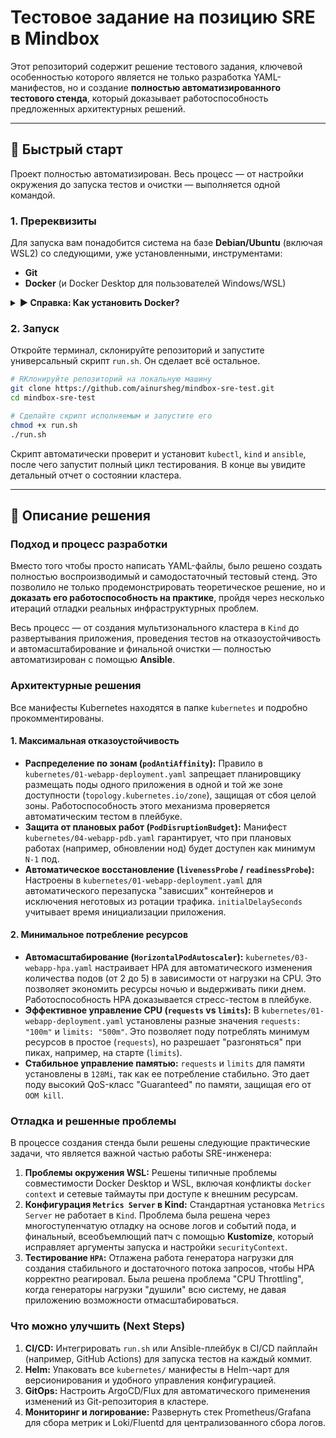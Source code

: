 
# Тестовое задание на позицию SRE в Mindbox

Этот репозиторий содержит решение тестового задания, ключевой особенностью которого является не только разработка YAML-манифестов, но и создание **полностью автоматизированного тестового стенда**, который доказывает работоспособность предложенных архитектурных решений.

---

## 🚀 Быстрый старт

Проект полностью автоматизирован. Весь процесс — от настройки окружения до запуска тестов и очистки — выполняется одной командой.

### 1. Пререквизиты
Для запуска вам понадобится система на базе **Debian/Ubuntu** (включая WSL2) со следующими, уже установленными, инструментами:
*   **Git**
*   **Docker** (и Docker Desktop для пользователей Windows/WSL)

<details>
<summary><b>► Справка: Как установить Docker?</b></summary>

*   **Для Linux (Ubuntu/Debian):** Следуйте [официальной инструкции](https://docs.docker.com/engine/install/ubuntu/). **Важно:** после установки добавьте своего пользователя в группу `docker` (`sudo usermod -aG docker $USER`) и **перезайдите в систему**.

*   **Для Windows (через WSL2):** Установите и запустите [Docker Desktop](https://www.docker.com/products/docker-desktop/). Затем в настройках Docker Desktop (`Settings -> Resources -> WSL Integration`) включите интеграцию с вашим дистрибутивом Ubuntu.

</details>

### 2. Запуск
Откройте терминал, склонируйте репозиторий и запустите универсальный скрипт `run.sh`. Он сделает всё остальное.

```bash
# RКлонируйте репозиторий на локальную машину
git clone https://github.com/ainursheg/mindbox-sre-test.git
cd mindbox-sre-test

# Сделайте скрипт исполняемым и запустите его
chmod +x run.sh
./run.sh
```
Скрипт автоматически проверит и установит `kubectl`, `kind` и `ansible`, после чего запустит полный цикл тестирования. В конце вы увидите детальный отчет о состоянии кластера.

---

## 📝 Описание решения

### Подход и процесс разработки
Вместо того чтобы просто написать YAML-файлы, было решено создать полностью воспроизводимый и самодостаточный тестовый стенд. Это позволило не только продемонстрировать теоретическое решение, но и **доказать его работоспособность на практике**, пройдя через несколько итераций отладки реальных инфраструктурных проблем.

Весь процесс — от создания мультизонального кластера в `Kind` до развертывания приложения, проведения тестов на отказоустойчивость и автомасштабирование и финальной очистки — полностью автоматизирован с помощью **Ansible**.

### Архитектурные решения
Все манифесты Kubernetes находятся в папке `kubernetes` и подробно прокомментированы.

#### 1. Максимальная отказоустойчивость
*   **Распределение по зонам (`podAntiAffinity`):** Правило в `kubernetes/01-webapp-deployment.yaml` запрещает планировщику размещать поды одного приложения в одной и той же зоне доступности (`topology.kubernetes.io/zone`), защищая от сбоя целой зоны. Работоспособность этого механизма проверяется автоматическим тестом в плейбуке.
*   **Защита от плановых работ (`PodDisruptionBudget`):** Манифест `kubernetes/04-webapp-pdb.yaml` гарантирует, что при плановых работах (например, обновлении нод) будет доступен как минимум `N-1` под.
*   **Автоматическое восстановление (`livenessProbe` / `readinessProbe`):** Настроены в `kubernetes/01-webapp-deployment.yaml` для автоматического перезапуска "зависших" контейнеров и исключения неготовых из ротации трафика. `initialDelaySeconds` учитывает время инициализации приложения.

#### 2. Минимальное потребление ресурсов
*   **Автомасштабирование (`HorizontalPodAutoscaler`):** `kubernetes/03-webapp-hpa.yaml` настраивает HPA для автоматического изменения количества подов (от 2 до 5) в зависимости от нагрузки на CPU. Это позволяет экономить ресурсы ночью и выдерживать пики днем. Работоспособность HPA доказывается стресс-тестом в плейбуке.
*   **Эффективное управление CPU (`requests` vs `limits`):** В `kubernetes/01-webapp-deployment.yaml` установлены разные значения `requests: "100m"` и `limits: "500m"`. Это позволяет поду потреблять минимум ресурсов в простое (`requests`), но разрешает "разгоняться" при пиках, например, на старте (`limits`).
*   **Стабильное управление памятью:** `requests` и `limits` для памяти установлены в `128Mi`, так как ее потребление стабильно. Это дает поду высокий QoS-класс "Guaranteed" по памяти, защищая его от `OOM kill`.

### Отладка и решенные проблемы
В процессе создания стенда были решены следующие практические задачи, что является важной частью работы SRE-инженера:
1.  **Проблемы окружения WSL:** Решены типичные проблемы совместимости Docker Desktop и WSL, включая конфликты `docker context` и сетевые таймауты при доступе к внешним ресурсам.
2.  **Конфигурация `Metrics Server` в Kind:** Стандартная установка `Metrics Server` не работает в `Kind`. Проблема была решена через многоступенчатую отладку на основе логов и событий пода, и финальный, всеобъемлющий патч с помощью **Kustomize**, который исправляет аргументы запуска и настройки `securityContext`.
3.  **Тестирование `HPA`:** Отлажена работа генератора нагрузки для создания стабильного и достаточного потока запросов, чтобы HPA корректно реагировал. Была решена проблема "CPU Throttling", когда генераторы нагрузки "душили" всю систему, не давая приложению возможности отмасштабироваться.

### Что можно улучшить (Next Steps)
1.  **CI/CD:** Интегрировать `run.sh` или Ansible-плейбук в CI/CD пайплайн (например, GitHub Actions) для запуска тестов на каждый коммит.
2.  **Helm:** Упаковать все `kubernetes/` манифесты в Helm-чарт для версионирования и удобного управления конфигурацией.
3.  **GitOps:** Настроить ArgoCD/Flux для автоматического применения изменений из Git-репозитория в кластере.
4.  **Мониторинг и логирование:** Развернуть стек Prometheus/Grafana для сбора метрик и Loki/Fluentd для централизованного сбора логов.

```
